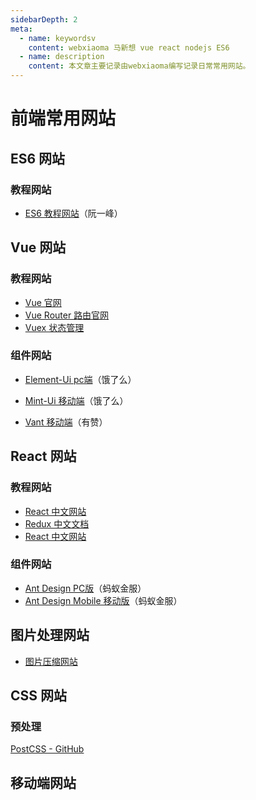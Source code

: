 ```yaml
---
sidebarDepth: 2
meta:
  - name: keywordsv
    content: webxiaoma 马新想 vue react nodejs ES6
  - name: description
    content: 本文章主要记录由webxiaoma编写记录日常常用网站。
---
```


# 前端常用网站


## ES6 网站

### 教程网站

- [ES6 教程网站](http://es6.ruanyifeng.com/)（阮一峰）


## Vue 网站

### 教程网站

- [Vue 官网](https://cn.vuejs.org/v2/guide/installation.html)
- [Vue Router 路由官网](https://router.vuejs.org/zh/)
- [Vuex 状态管理](https://vuex.vuejs.org/zh/)


### 组件网站

- [Element-Ui pc端](http://element.eleme.io/#/zh-CN/component/installation)（饿了么）
- [Mint-Ui 移动端](https://mint-ui.github.io/#!/zh-cn)（饿了么）

- [Vant 移动端](https://youzan.github.io/vant/#/zh-CN/tabbar)（有赞）


## React 网站

### 教程网站

- [React 中文网站](https://react.docschina.org/tutorial/tutorial.html)
- [Redux 中文文档 ](https://cn.redux.js.org/docs/api/)
- [React 中文网站](https://react.docschina.org/tutorial/tutorial.html)
  

### 组件网站

- [Ant Design PC版](https://mobile.ant.design/index-cn)（蚂蚁金服）
- [Ant Design Mobile 移动版](https://mobile.ant.design/index-cn)（蚂蚁金服）


## 图片处理网站

- [图片压缩网站](https://tinypng.com/)


## CSS 网站


### 预处理

[PostCSS - GitHub](https://github.com/postcss/postcss/blob/master/README-cn.md)


## 移动端网站
